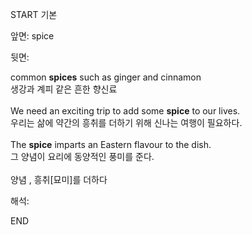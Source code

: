 START
기본

앞면:
spice


뒷면:
<div>common <b>spices</b> such as ginger and cinnamon </div><div>생강과 계피 같은 흔한 향신료<br><br><div>We need an exciting trip to add some <b>spice</b> to our lives. </div><div>우리는 삶에 약간의 흥취를 더하기 위해 신나는 여행이 필요하다.<br><br><div>The <strong>spice</strong> imparts an Eastern flavour to the dish. </div><div><div>그 양념이 요리에 동양적인 풍미를 준다.<br><br>양념 , 흥취[묘미]를 더하다</div></div></div></div>


해석:

END